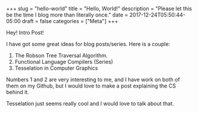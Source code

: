 +++
slug = "hello-world"
title = "Hello, World!"
description = "Please let this be the time I blog more than literally once."
date = 2017-12-24T05:50:44-05:00
draft = false
categories = ["Meta"]
+++


Hey! Intro Post!

I have got some great ideas for blog posts/series. Here is a couple:


1. The Robson Tree Traversal Algorithm.
2. Functional Language Compilers (Series)
3. Tesselation in Computer Graphics


Numbers 1 and 2 are very interesting to me, and I have work on both of them on my Github,
but I would love to make a post explaining the CS behind it.

Tesselation just seems really cool and I would love to talk about that.
